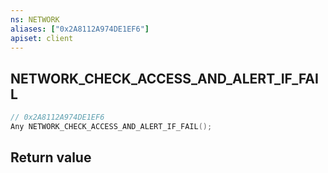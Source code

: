 ```yaml
---
ns: NETWORK
aliases: ["0x2A8112A974DE1EF6"]
apiset: client
---
```

## NETWORK_CHECK_ACCESS_AND_ALERT_IF_FAIL

```c
// 0x2A8112A974DE1EF6
Any NETWORK_CHECK_ACCESS_AND_ALERT_IF_FAIL();
```



## Return value

